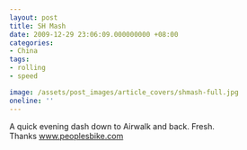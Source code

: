 ```yaml
---
layout: post
title: SH Mash
date: 2009-12-29 23:06:09.000000000 +08:00
categories:
- China
tags:
- rolling
- speed

image: /assets/post_images/article_covers/shmash-full.jpg
oneline: ''
---
```

A quick evening dash down to Airwalk and back. Fresh.<br />Thanks <a href="www.peoplesbike.com">www.peoplesbike.com</a>

